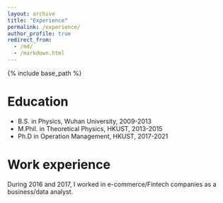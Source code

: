 ```yaml
---
layout: archive
title: "Experience"
permalink: /experience/
author_profile: true
redirect_from:
  - /md/
  - /markdown.html
---
```


{% include base_path %}

Education
======
* B.S. in Physics, Wuhan University, 2009-2013
* M.Phil. in Theoretical Physics, HKUST, 2013-2015
* Ph.D in Operation Management, HKUST, 2017-2021

Work experience
======
During 2016 and 2017, I worked in e-commerce/Fintech companies as a business/data analyst.
